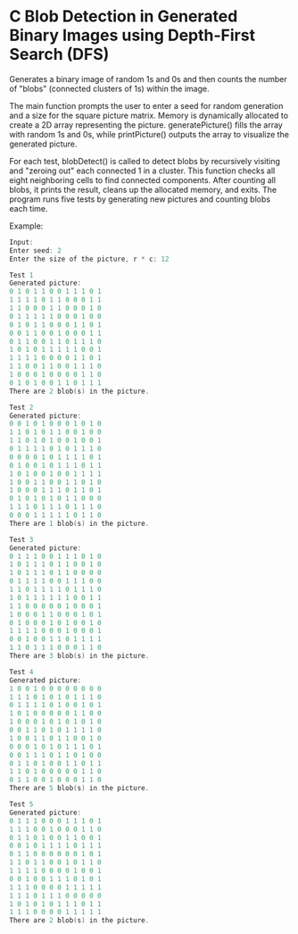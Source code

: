 # C Blob Detection in Generated Binary Images using Depth-First Search (DFS)

Generates a binary image of random 1s and 0s and then counts the number of "blobs" (connected clusters of 1s) within the image. 

The main function prompts the user to enter a seed for random generation and a size for the square picture matrix. Memory is dynamically allocated to create a 2D array representing the picture. generatePicture() fills the array with random 1s and 0s, while printPicture() outputs the array to visualize the generated picture. 

For each test, blobDetect() is called to detect blobs by recursively visiting and "zeroing out" each connected 1 in a cluster. This function checks all eight neighboring cells to find connected components. After counting all blobs, it prints the result, cleans up the allocated memory, and exits. The program runs five tests by generating new pictures and counting blobs each time.


Example:

```c
Input:
Enter seed: 2
Enter the size of the picture, r * c: 12
```

```c
Test 1
Generated picture:
0 1 0 1 1 0 0 1 1 1 0 1 
1 1 1 1 0 1 1 0 0 0 1 1 
1 1 0 0 0 1 1 0 0 0 1 0 
0 1 1 1 1 1 0 0 0 1 0 0 
0 1 0 1 1 0 0 0 1 1 0 1 
0 0 1 1 0 0 1 0 0 0 1 1 
0 1 1 0 0 1 1 0 1 1 1 0 
1 0 1 0 1 1 1 1 1 0 0 1 
1 1 1 1 0 0 0 0 1 1 0 1 
1 1 0 0 1 1 0 0 1 1 1 0 
1 0 0 0 1 0 0 0 0 1 1 0 
0 1 0 1 0 0 1 1 0 1 1 1 
There are 2 blob(s) in the picture.

Test 2
Generated picture:
0 0 1 0 1 0 0 0 1 0 1 0 
1 1 0 1 0 1 1 0 0 1 0 0 
1 1 0 1 0 1 0 0 1 0 0 1 
0 1 1 1 1 0 1 0 1 1 1 0 
0 0 0 0 1 0 1 1 1 1 0 1 
0 1 0 0 1 0 1 1 1 0 1 1 
1 0 1 0 0 1 0 0 1 1 1 1 
1 0 0 1 1 0 0 1 1 0 1 0 
1 0 0 0 1 1 1 0 1 1 0 1 
0 1 0 1 0 1 0 1 1 0 0 0 
1 1 1 0 1 1 1 0 1 1 1 0 
0 0 0 1 1 1 1 1 0 1 1 0 
There are 1 blob(s) in the picture.

Test 3
Generated picture:
0 1 1 1 0 0 1 1 1 0 1 0 
1 0 1 1 1 0 1 1 0 0 1 0 
1 0 1 1 1 0 1 1 0 0 0 0 
0 1 1 1 1 0 0 1 1 1 0 0 
1 1 0 1 1 1 1 0 1 1 1 0 
1 0 1 1 1 1 1 1 0 0 1 1 
1 1 0 0 0 0 0 1 0 0 0 1 
1 0 0 0 1 1 0 0 0 1 0 1 
0 1 0 0 0 1 0 1 0 0 1 0 
1 1 1 1 0 0 0 1 0 0 0 1 
0 0 1 0 0 1 1 0 1 1 1 1 
1 1 0 1 1 1 0 0 0 1 1 0 
There are 3 blob(s) in the picture.

Test 4
Generated picture:
1 0 0 1 0 0 0 0 0 0 0 0 
1 1 1 0 1 0 1 0 1 1 1 0 
0 1 1 1 1 0 1 0 0 1 0 1 
1 0 1 0 0 0 0 0 1 1 0 0 
1 0 0 0 1 0 1 0 1 0 1 0 
0 0 1 1 0 1 0 1 1 1 1 0 
1 0 0 1 1 0 1 1 0 0 1 0 
0 0 0 1 0 1 0 1 1 1 0 1 
0 0 1 1 1 0 1 1 0 1 0 0 
0 1 1 0 1 0 0 1 1 0 1 1 
1 1 0 1 0 0 0 0 0 1 1 0 
0 1 1 0 0 1 0 0 0 1 1 0 
There are 5 blob(s) in the picture.

Test 5
Generated picture:
0 1 1 1 0 0 0 1 1 1 0 1 
1 1 1 0 0 1 0 0 0 1 1 0 
0 1 1 0 1 0 0 1 1 0 0 1 
0 0 1 0 1 1 1 1 0 1 1 1 
0 1 1 0 0 0 0 0 0 1 0 1 
1 1 0 1 1 0 0 1 0 1 1 0 
1 1 1 1 0 0 0 0 1 0 0 1 
0 0 1 0 0 1 1 1 0 1 0 1 
1 1 1 0 0 0 0 1 1 1 1 1 
1 1 1 0 1 1 1 0 0 0 0 0 
1 0 1 0 1 0 1 1 1 0 1 1 
1 1 1 0 0 0 0 1 1 1 1 1
There are 2 blob(s) in the picture.
```
